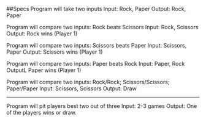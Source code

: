 ##Specs
Program will take two inputs
Input: Rock, Paper
Output: Rock, Paper

Program will compare two inputs: Rock beats Scissors
Input: Rock, Scissors
Output: Rock wins (Player 1)

Program will compare two inputs: Scissors beats Paper
Input: Scissors, Paper
Output: Scissors wins (Player 1)

Program will compare two inputs: Paper beats Rock
Input: Paper, Rock
OutputL Paper wins (Player 1)

Program will compare two inputs: Rock/Rock; Scissors/Scissors; Paper/Paper
Input: Scissors, Scissors
Output: Draw

---
Program will pit players best two out of three
Input: 2-3 games
Output: One of the players wins or draw.
